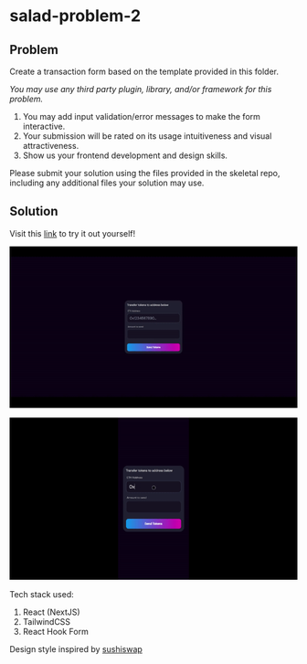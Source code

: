 # salad-problem-2

## Problem

Create a transaction form based on the template provided in this folder.

_You may use any third party plugin, library, and/or framework for this problem._

1. You may add input validation/error messages to make the form interactive.
2. Your submission will be rated on its usage intuitiveness and visual attractiveness.
3. Show us your frontend development and design skills.

Please submit your solution using the files provided in the skeletal repo, including any additional files your solution may use.

## Solution

Visit this [link](https://salad-code-challenge.vercel.app/) to try it out yourself!

![Gif of solution on desktop](salad-problem-2-desktop.gif)

![Gif of solution on mobile](salad-problem-2-mobile.gif)

Tech stack used:

1. React (NextJS)
2. TailwindCSS
3. React Hook Form

Design style inspired by [sushiswap](https://app.sushi.com/swap)
